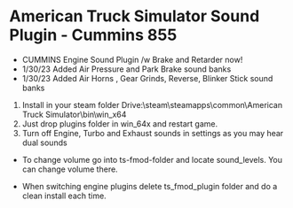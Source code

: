 # American Truck Simulator Sound Plugin - Cummins 855 

- CUMMINS Engine Sound Plugin /w Brake and Retarder now!
- 1/30/23 Added Air Pressure and Park Brake sound banks
- 1/30/23 Added Air Horns , Gear Grinds, Reverse, Blinker Stick sound banks

1. Install in your steam folder Drive:\steam\steamapps\common\American Truck Simulator\bin\win_x64
2. Just drop plugins folder in win_64x and restart game.
3. Turn off Engine, Turbo and Exhaust sounds in settings as you may hear dual sounds

- To change volume go into ts-fmod-folder and locate sound_levels. You can change volume there.

- When switching engine plugins delete ts_fmod_plugin folder and do a clean install each time.
